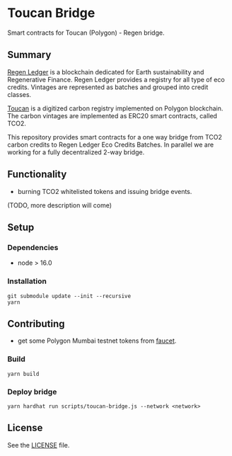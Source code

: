 # Toucan Bridge

Smart contracts for Toucan (Polygon) - Regen bridge.

## Summary

[Regen Ledger](https://regen.network/) is a blockchain dedicated for Earth sustainability and Regenerative Finance.
Regen Ledger provides a registry for all type of eco credits. Vintages are represented as batches and grouped into credit classes.

[Toucan](https://docs.toucan.earth) is a digitized carbon registry implemented on Polygon blockchain.
The carbon vintages are implemented as ERC20 smart contracts, called TCO2.

This repository provides smart contracts for a one way bridge from TCO2 carbon credits to Regen Ledger Eco Credits Batches. In parallel we are working for a fully decentralized 2-way bridge.

## Functionality

- burning TCO2 whitelisted tokens and issuing bridge events.

(TODO, more description will come)

## Setup

### Dependencies

- node > 16.0

### Installation

```shell
git submodule update --init --recursive
yarn
```

## Contributing

- get some Polygon Mumbai testnet tokens from [faucet](https://faucet.polygon.technology/).

### Build

```shell
yarn build
```

### Deploy bridge

```shell
yarn hardhat run scripts/toucan-bridge.js --network <network>
```

## License

See the [LICENSE](./LICENSE) file.
